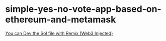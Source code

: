 # simple-yes-no-vote-app-based-on-ethereum-and-metamask

[You can Dev the Sol file with Remix (Web3 Injected)](https://remix.ethereum.org/#)

